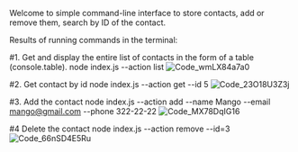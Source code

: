 Welcome to simple command-line interface to store contacts, add or remove them, search by ID of the contact.
 
Results of running  commands in the terminal:
 
#1. Get and display the entire list of contacts in the form of a table (console.table). 
node index.js --action list
![Code_wmLX84a7a0](https://user-images.githubusercontent.com/65854631/218201135-da372723-a400-4342-a2a9-477addcb7825.png)

#2. Get contact by id
node index.js --action get --id 5
![Code_23O18U3Z3j](https://user-images.githubusercontent.com/65854631/218201335-a84b8b0c-4a83-4ef8-bba7-0576ecf12b51.png)

#3. Add the contact
node index.js --action add --name Mango --email mango@gmail.com --phone 322-22-22
![Code_MX78DqIG16](https://user-images.githubusercontent.com/65854631/218201548-ab4d7783-e253-4225-bf21-d6ea7194768b.png)

#4 Delete the contact
node index.js --action remove --id=3
![Code_66nSD4E5Ru](https://user-images.githubusercontent.com/65854631/218201707-f81ba47a-1f76-44eb-9326-4f56cd9996c0.png)
